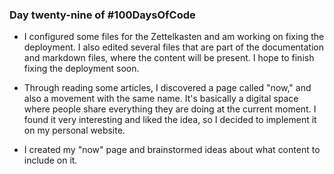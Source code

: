 ### Day twenty-nine of #100DaysOfCode

- I configured some files for the Zettelkasten and am working on fixing the deployment. I also edited several files that are part of the documentation and markdown files, where the content will be present. I hope to finish fixing the deployment soon.

- Through reading some articles, I discovered a page called "now," and also a movement with the same name. It's basically a digital space where people share everything they are doing at the current moment. I found it very interesting and liked the idea, so I decided to implement it on my personal website.

- I created my "now" page and brainstormed ideas about what content to include on it.
